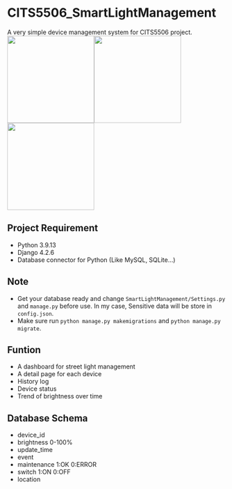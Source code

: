 # CITS5506_SmartLightManagement
A very simple device management system for CITS5506 project.
<img src="https://github.com/realfudong/CITS5506_SmartLightManagement/blob/main/pics/IMG_9117.JPG" width=200px><img src="https://github.com/realfudong/CITS5506_SmartLightManagement/blob/main/pics/IMG_9116.JPG" width=200px><img src="https://github.com/realfudong/CITS5506_SmartLightManagement/blob/main/pics/IMG_9115.JPG" width=200px>


## Project Requirement
- Python 3.9.13
- Django 4.2.6
- Database connector for Python (Like MySQL, SQLite...)

## Note
- Get your database ready and change `SmartLightManagement/Settings.py` and `manage.py` before use. In my case, Sensitive data will be store in `config.json`. 
- Make sure run `python manage.py makemigrations` and `python manage.py migrate`.

## Funtion
- A dashboard for street light management
- A detail page for each device
- History log
- Device status
- Trend of brightness over time

## Database Schema
- device_id
- brightness 0-100%
- update_time
- event 
- maintenance 1:OK 0:ERROR
- switch 1:ON 0:OFF
- location	

